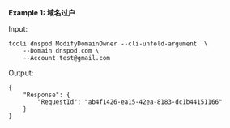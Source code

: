 **Example 1: 域名过户**

 

Input: 

```
tccli dnspod ModifyDomainOwner --cli-unfold-argument  \
    --Domain dnspod.com \
    --Account test@gmail.com
```

Output: 
```
{
    "Response": {
        "RequestId": "ab4f1426-ea15-42ea-8183-dc1b44151166"
    }
}
```

